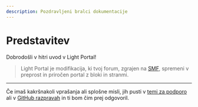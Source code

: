 ```yaml
---
description: Pozdravljeni bralci dokumentacije
---
```


# Predstavitev

Dobrodošli v hitri uvod v Light Portal!

> Light Portal je modifikacija, ki tvoj forum, zgrajen na [SMF](https://www.simplemachines.org), spremeni v preprost in priročen portal z bloki in stranmi.

---

Če imaš kakršnakoli vprašanja ali splošne misli, jih pusti v [temi za podporo](https://www.simplemachines.org/community/index.php?topic=572393.0) ali v [GitHub razpravah](https://github.com/dragomano/Light-Portal/discussions) in ti bom čim prej odgovoril.
